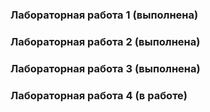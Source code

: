 ### Лабораторная работа 1 (выполнена)
### Лабораторная работа 2 (выполнена)
### Лабораторная работа 3 (выполнена)
### Лабораторная работа 4 (в работе)

